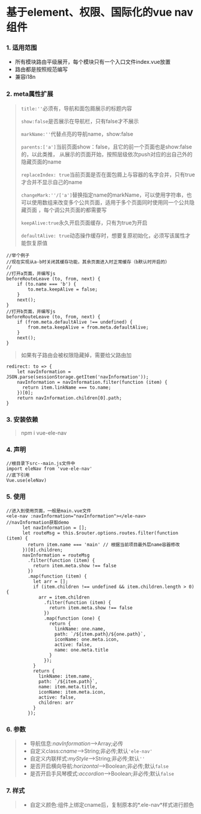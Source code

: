 # 基于element、权限、国际化的vue nav组件

### 1. 适用范围
* 所有模块路由平级展开，每个模块只有一个入口文件index.vue放置<router-view/>
* 路由都是按照规范编写
* 兼容i18n

### 2. meta属性扩展
> `title:''`必须有，导航和面包屑展示的标题内容
>
> `show:false`是否展示在导航栏，只有false才不展示
>
> `markName:''`代替点亮的导航name，show:false
>
>`parents:['a']`当前页面show：false，且它的前一个页面也是show:false的，以此类推，
从展示的页面开始，按照层级依次push对应的出自己外的隐藏页面的name
>
>`replaceIndex: true`当前页面是否在面包屑上与容器的名字合并，只有true才合并不显示自己的name
>
> `changeMark:''/['a']`替换指定name的markName，可以使用字符串，也可以使用数组来改变多个公共页面，适用于多个页面同时使用同一个公共隐藏页面
，每个调公共页面的都需要写
>
> `keepAlive:true`永久开启页面缓存，只有为true为开启
>
> `defaultAlive: true`动态操作缓存时，想要复原初始化，必须写该属性才能恢复原值
>>
	//举个例子
	//现在实现从a-b时关闭其缓存功能，其余页面进入时正常缓存（b默认时开启的）
	//
	//打开a页面，并编写js
	beforeRouteLeave (to, from, next) {
		if (to.name === 'b') {
			to.meta.keepAlive = false;
		}
		next();
	}
	//打开b页面，并编写js
	beforeRouteLeave (to, from, next) {
		if (from.meta.defaultAlive !== undefined) {
			from.meta.keepAlive = from.meta.defaultAlive;
		}
		next();
	}
>
> 如果有子路由会被权限隐藏掉，需要给父路由加
>>
	redirect: to => {
    	let navInformation = JSON.parse(sessionStorage.getItem('navInformation'));
	    navInformation = navInformation.filter(function (item) {
	      return item.linkName === to.name;
	    })[0];
    	return navInformation.children[0].path;
	}
>

### 3. 安装依赖
> npm i vue-ele-nav

### 4. 声明
>
	//根目录下src--main.js文件中
	import eleNav from 'vue-ele-nav'
	//底下引用
	Vue.use(eleNav)
>

### 5. 使用
>
	//进入到使用页面，一般是main.vue文件
	<ele-nav :navInformation="navInformation"></ele-nav>
	//navInformation获取demo
          let navInformation = [];
          let routeMsg = this.$router.options.routes.filter(function (item) {
            return item.name === 'main' // 根据当前项目最外层name容器修改
          })[0].children;
          navInformation = routeMsg
            .filter(function (item) {
              return item.meta.show !== false
            })
            .map(function (item) {
              let arr = [];
              if (item.children !== undefined && item.children.length > 0) {
                arr = item.children
                  .filter(function (item) {
                    return item.meta.show !== false
                  })
                  .map(function (one) {
                    return {
                      linkName: one.name,
                      path: `/${item.path}/${one.path}`,
                      iconName: one.meta.icon,
                      active: false,
                      name: one.meta.title
                    }
                  });
              }
              return {
                linkName: item.name,
                path: `/${item.path}`,
                name: item.meta.title,
                iconName: item.meta.icon,
                active: false,
                children: arr
              }
            });
>

### 6. 参数
> * 导航信息:*navInformation*-->Array;必传
> * 自定义class:*cname*-->String;非必传;默认`'ele-nav'`
> * 自定义内联样式:*myStyle*-->String;非必传;默认`''`
> * 是否开启横向导航:*horizontal*-->Boolean;非必传;默认`false`
> * 是否开启手风琴模式:*accordion*-->Boolean;非必传;默认`false`

### 7. 样式
> * 自定义颜色:组件上绑定cname后，复制原本的*.ele-nav*样式进行颜色
